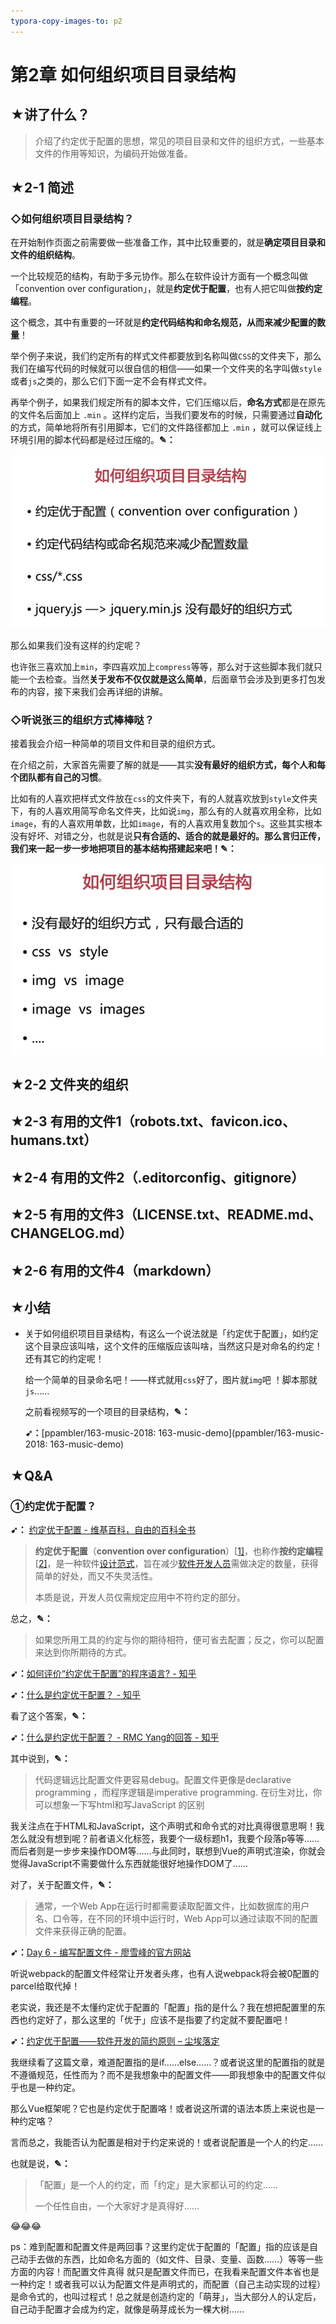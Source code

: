 ```yaml
---
typora-copy-images-to: p2
---
```


# 第2章 如何组织项目目录结构

## ★讲了什么？

> 介绍了约定优于配置的思想，常见的项目目录和文件的组织方式，一些基本文件的作用等知识，为编码开始做准备。

## ★2-1 简述

### ◇如何组织项目目录结构？

在开始制作页面之前需要做一些准备工作，其中比较重要的，就是**确定项目目录和文件的组织结构**。

一个比较规范的结构，有助于多元协作。那么在软件设计方面有一个概念叫做「convention over configuration」，就是**约定优于配置**，也有人把它叫做**按约定编程**。

这个概念，其中有重要的一环就是**约定代码结构和命名规范，从而来减少配置的数量**！

举个例子来说，我们约定所有的样式文件都要放到名称叫做`CSS`的文件夹下，那么我们在编写代码的时候就可以很自信的相信——如果一个文件夹的名字叫做`style`或者`js`之类的，那么它们下面一定不会有样式文件。

再举个例子，如果我们规定所有的脚本文件，它们压缩以后，**命名方式**都是在原先的文件名后面加上 `.min` 。这样约定后，当我们要发布的时候，只需要通过**自动化**的方式，简单地将所有引用脚本，它们的文件路径都加上 `.min` ，就可以保证线上环境引用的脚本代码都是经过压缩的。**✎：**

![1536593723639](p2/1536593723639.png)

那么如果我们没有这样的约定呢？

也许张三喜欢加上`min`，李四喜欢加上`compress`等等，那么对于这些脚本我们就只能一个去检查。当然**关于发布不仅仅就是这么简单**，后面章节会涉及到更多打包发布的内容，接下来我们会再详细的讲解。

### ◇听说张三的组织方式棒棒哒？

接着我会介绍一种简单的项目文件和目录的组织方式。

在介绍之前，大家首先需要了解的就是——其实**没有最好的组织方式，每个人和每个团队都有自己的习惯**。

比如有的人喜欢把样式文件放在`css`的文件夹下，有的人就喜欢放到`style`文件夹下，有的人喜欢用简写命名文件夹，比如说`img`，那么有的人就喜欢用全称，比如`image`，有的人喜欢用单数，比如`image`，有的人喜欢用复数加个`s`。这些其实根本没有好坏、对错之分，也就是说**只有合适的、适合的就是最好的。**那么言归正传，我们来一起一步一步地把项目的基本结构搭建起来吧！**✎：**

![1536594108881](p2/1536594108881.png)



## ★2-2 文件夹的组织

## ★2-3 有用的文件1（robots.txt、favicon.ico、humans.txt）

## ★2-4 有用的文件2（.editorconfig、gitignore）

## ★2-5 有用的文件3（LICENSE.txt、README.md、CHANGELOG.md）

## ★2-6 有用的文件4（markdown）

## ★小结

- 关于如何组织项目目录结构，有这么一个说法就是「约定优于配置」，如约定这个目录应该叫啥，这个文件的压缩版应该叫啥，当然这只是对命名的约定！还有其它的约定呢！

  给一个简单的目录命名吧！——样式就用`css`好了，图片就`img`吧 ！脚本那就`js`……

  之前看视频写的一个项目的目录结构，**✎：**

  **➹：**[ppambler/163-music-2018: 163-music-demo](ppambler/163-music-2018: 163-music-demo)


## ★Q&A

### ①约定优于配置？

**➹：** [约定优于配置 - 维基百科，自由的百科全书](https://zh.wikipedia.org/wiki/%E7%BA%A6%E5%AE%9A%E4%BC%98%E4%BA%8E%E9%85%8D%E7%BD%AE)

> **约定优于配置**（**convention over configuration**）[[1\]](https://zh.wikipedia.org/wiki/%E7%BA%A6%E5%AE%9A%E4%BC%98%E4%BA%8E%E9%85%8D%E7%BD%AE#cite_note-1)，也称作**按约定编程**[[2\]](https://zh.wikipedia.org/wiki/%E7%BA%A6%E5%AE%9A%E4%BC%98%E4%BA%8E%E9%85%8D%E7%BD%AE#cite_note-2)，是一种软件[设计范式](https://zh.wikipedia.org/w/index.php?title=%E8%AE%BE%E8%AE%A1%E8%8C%83%E5%BC%8F&action=edit&redlink=1)，旨在减少[软件开发人员](https://zh.wikipedia.org/wiki/%E8%BD%AF%E4%BB%B6%E8%AE%BE%E8%AE%A1%E5%B8%88)需做决定的数量，获得简单的好处，而又不失灵活性。
>
> 本质是说，开发人员仅需规定应用中不符约定的部分。

总之，**✎：**

> 如果您所用工具的约定与你的期待相符，便可省去配置；反之，你可以配置来达到你所期待的方式。

**➹：**[如何评价“约定优于配置”的程序语言? - 知乎](https://www.zhihu.com/question/47239663)

**➹：**[什么是约定优于配置？ - 知乎](https://www.zhihu.com/question/62960377)

看了这个答案，**✎：**

**➹：**[什么是约定优于配置？ - RMC Yang的回答 - 知乎](https://www.zhihu.com/question/62960377/answer/360959520)

其中说到，**✎：**

> 代码逻辑远比配置文件更容易debug。配置文件更像是declarative programming ，而程序逻辑是imperative programming. 在衍生对比，你可以想象一下写html和写JavaScript 的区别

我关注点在于HTML和JavaScript，这个声明式和命令式的对比真得很意思啊！我怎么就没有想到呢？前者语义化标签，我要个一级标题h1，我要个段落p等等……而后者则是一步步来操作DOM等……与此同时，联想到Vue的声明式渲染，你就会觉得JavaScript不需要做什么东西就能很好地操作DOM了……

对了，关于配置文件，**✎：**

> 通常，一个Web App在运行时都需要读取配置文件，比如数据库的用户名、口令等，在不同的环境中运行时，Web App可以通过读取不同的配置文件来获得正确的配置。

**➹：**[Day 6 - 编写配置文件 - 廖雪峰的官方网站](https://www.liaoxuefeng.com/wiki/0014316089557264a6b348958f449949df42a6d3a2e542c000/001432339034336cbf72acd43354d72831461e3871d9f2e000)

听说webpack的配置文件经常让开发者头疼，也有人说webpack将会被0配置的parcel给取代掉！

老实说，我还是不太懂约定优于配置的「配置」指的是什么？我在想把配置里的东西也约定好了，那么这里的「优于」应该不是指要了约定就不要配置吧！

**➹：**[约定优于配置——软件开发的简约原则 – 尘埃落定](https://www.lovelucy.info/convention-over-configuration.html)

我继续看了这篇文章，难道配置指的是if……else……？或者说这里的配置指的就是不遵循规范，任性而为？而不是我想象中的配置文件——即我想象中的配置文件似乎也是一种约定。

那么Vue框架呢？它也是约定优于配置咯！或者说这所谓的语法本质上来说也是一种约定咯？

言而总之，我能否认为配置是相对于约定来说的！或者说配置是一个人的约定……

也就是说，**✎：**

> 「配置」是一个人的约定，而「约定」是大家都认可的约定……
>
> 一个任性自由，一个大家好才是真得好……

:joy::joy::joy:

ps：难到配置和配置文件是两回事？这里约定优于配置的「配置」指的应该是自己动手去做的东西，比如命名方面的（如文件、目录、变量、函数……）等等一些方面的内容！而配置文件真得 就只是配置文件而已，在我看来配置文件本省也是一种约定！或者我可以认为配置文件是声明式的，而配置（自己主动实现的过程）是命令式的，也叫过程式！总之就是创造约定的「萌芽」，当大部分人的认定后，自己动手配置才会成为约定，就像是萌芽成长为一棵大树……

